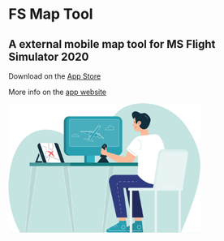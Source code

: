 # FS Map Tool

## A external mobile map tool for MS Flight Simulator 2020

Download on the [App Store](https://apps.apple.com/us/app/id1536321554#?platform=iphone)

More info on the [app website](https://www.fsmaptool.com)

<img src="https://github.com/riccardolardi/fsmaptool-web/blob/master/src/node_modules/images/illustration.svg" width="75%" height="auto" />
